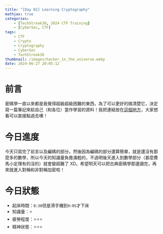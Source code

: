 ```yaml
---
title: "[Day 02] Learning Cryptography"
mathjax: true
categories:
    - [TechStreak30, 2024 CTF Training]
    - [CyberSec, CTF]
tags:
    - CTF
    - Crypto
    - Cryptography
    - CyberSec
    - TechStreak30
thumbnail: /images/hacker_in_the_universe.webp
date: 2024-06-27 20:05:12
---
```


# 前言

密碼學一直以來都是我覺得超級超級困難的東西，為了可以更好的搞清楚它，決定寫一篇筆記來給自己（和各位）當作學習的資料！我把連結放在[這個地方](https://cx330.tw/CyberSec/Notes/Cryptography-Notes)，大家想看可以直接點過去噢！

# 今日進度

今天只寫完了前言以及編碼的部分。然後因為編碼的部分還算簡單，就是還沒有那麼多的數學，所以今天的知識量負擔滿輕的，不過明後天進入到數學部分（甚麼費馬小定理有的沒的）就會變超難了 XD。希望明天可以把古典密碼學那邊讀完，再來就進入對稱和非對稱加密啦！

# 今日狀態

-   起床時間：`8:30`但是滑手機到`9:05`才下床
-   知識量：⭐
-   疲勞程度：⭐⭐⭐
-   精神狀態：⭐⭐⭐
